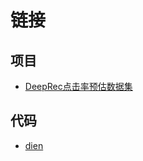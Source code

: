 # 链接
## 项目
- [DeepRec点击率预估数据集](https://tianchi.aliyun.com/dataset/145340)
## 代码
- [dien](https://github.com/mouna99/dien?spm=a2c22.12282016.0.0.5a5c3312yxaYv1)